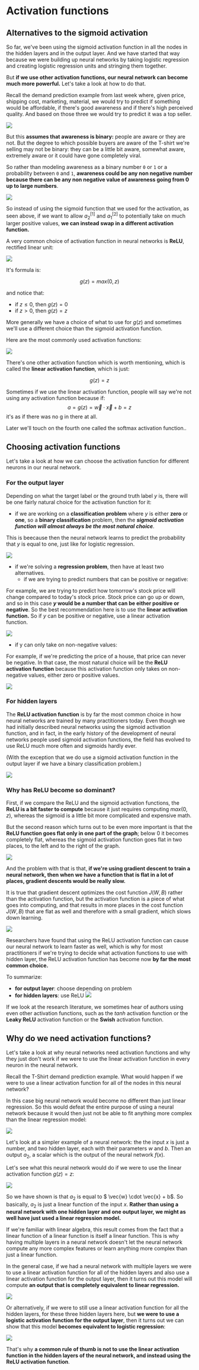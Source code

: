 # Activation functions

## Alternatives to the sigmoid activation

So far, we've been using the sigmoid activation function in all the nodes in the hidden layers and in the output layer. And we have started that way because we were building up neural networks by taking logistic regression and creating logistic regression units and stringing them together. 

But **if we use other activation functions, our neural network can become much more powerful.** Let's take a look at how to do that. 

Recall the demand prediction example from last week where, given price, shipping cost, marketing, material, we would try to predict if something would be affordable, if there's good awareness and if there's high perceived quality. And based on those three we would try to predict it was a top seller. 

![](2024-01-25-00-00-23.png)

But this **assumes that awareness is binary:** people are aware or they are not. But the degree to which possible buyers are aware of the T-shirt we're selling may not be binary: they can be a little bit aware, somewhat aware, extremely aware or it could have gone completely viral. 

So rather than modeling awareness as a binary number `0` or `1` or a probability between `0` and `1`, **awareness could be any non negative number because there can be any non negative value of awareness going from 0 up to large numbers**.

![](2024-01-25-00-04-39.png)

So instead of using the sigmoid function that we used for the activation, as seen above, if we want to allow $a_2^{[1]}$ and $a_1^{[2]}$ to potentially take on much larger positive values, **we can instead swap in a different activation function.** 

A very common choice of activation function in neural networks is **ReLU**, rectified linear unit:

![](2024-01-25-00-06-53.png)

It's formula is:

$$ g(z) = max(0, z) $$

and notice that:

- if $z \le 0$, then $g(z) = 0$
- if $z \gt 0$, then $g(z) = z$


More generally we have a choice of what to use for $g(z)$ and sometimes we'll use a different choice than the sigmoid activation function. 

Here are the most commonly used activation functions:

![](2024-01-25-00-09-49.png)

There's one other activation function which is worth mentioning, which is called the **linear activation function**, which is just: 

$$g(z) = z$$ 

Sometimes if we use the linear activation function, people will say we're not using any activation function because if:
$$ a = g(z) = \vec{w} \cdot \vec{x} + b = z$$
it's as if there was no g in there at all. 

Later  we'll touch on the fourth one called the softmax activation function.. 

## Choosing activation functions

Let's take a look at how we can choose the activation function for different neurons in our neural network. 

### For the output layer

Depending on what the target label or the ground truth label $y$ is, there will be one fairly natural choice for the activation function for it:

- if we are working on a **classification problem** where $y$ is either **zero** or **one**, so a **binary classification** problem, then the _**sigmoid activation function will almost always be the most natural choice**_.

This is beecause then the neural network learns to predict the probability that $y$ is equal to one, just like for logistic regression.

![](2024-01-25-00-19-31.png)

- if we're solving a **regression problem**, then have at least two alternatives. 
  - if we are trying to predict numbers that can be positive or negative:

For example, we are trying to predict how tomorrow's stock price will change compared to today's stock price. Stock price can go up or down, and so in this case **$y$ would be a number that can be either positive or negative**. So the best recommendation here is to use the **linear activation function.** So if $y$ can be positive or negative, use a linear activation function. 

![](2024-01-25-00-21-42.png)


  - if y can only take on non-negative values:
  
For example, if we're predicting the price of a house, that price can never be negative. In that case, the most natural choice will be the **ReLU activation function** because this activation function only takes on non-negative values, either zero or positive values.

![](2024-01-25-00-25-34.png)

### For hidden layers

The **ReLU activation function** is by far the most common choice in how neural networks are trained by many practitioners today. Even though we had initially described neural networks using the sigmoid activation function, and in fact, in the early history of the development of neural networks people used sigmoid activation functions, the field has evolved to use ReLU much more often and sigmoids hardly ever. 

(With the exception that we do use a sigmoid activation function in the output layer if we have a binary classification problem.)

![](2024-01-25-00-27-22.png)

### Why has ReLU become so dominant?

First, if we compare the ReLU and the sigmoid activation functions, the **ReLU is a bit faster to compute** because it just requires computing $max(0, z)$, whereas the sigmoid is a little bit more complicated and expensive math.

But the second reason which turns out to be even more important is that the **ReLU function goes flat only in one part of the graph**; below $0$ it becomes completely flat, whereas the sigmoid activation function goes flat in two places, to the left and to the right of the graph.

![](2024-01-25-00-30-34.png)

And the problem with that is that, **if we're using gradient descent to train a neural network, then when we have a function that is flat in a lot of places, gradient descents would be really slow.**

It is true that gradient descent optimizes the cost function $J(W,B)$ rather than the activation function, but the activation function is a piece of what goes into computing, and that results in more places in the cost function $J(W,B)$ that are flat as well and therefore with a small gradient, which slows down learning.

![](2024-01-25-00-33-01.png)

Researchers have found that using the ReLU activation function can cause our neural network to learn faster as well, which is why for most practitioners if we're trying to decide what activation functions to use with hidden layer, the ReLU activation function has become now **by far the most common choice.** 

To summarize:

- **for output layer**: choose depending on problem
- **for hidden layers**: use ReLU
![](2024-01-25-00-34-32.png)

If we look at the research literature, we sometimes hear of authors using even other activation functions, such as the $tanh$ activation function or the **Leaky ReLU** activation function or the **Swish** activation function.

## Why do we need activation functions? 

Let's take a look at why neural networks need activation functions and why they just don't work if we were to use the linear activation function in every neuron in the neural network.

Recall the T-Shirt demand prediction example. What would happen if we were to use a linear activation function for all of the nodes in this neural network? 

In this case big neural network would become no different than just linear regression. So this would defeat the entire purpose of using a neural network because it would then just not be able to fit anything more complex than the linear regression model:

![](2024-01-25-00-41-17.png)

Let's look at a simpler example of a neural network: the the input $x$ is just a number, and two hidden layer, each with their parameters $w$ and $b$. Then an output $a_2$, a scalar which is the output of the neural network $f(x)$. 

Let's see what this neural network would do if we were to use the linear activation function $g(z) = z$:

![](2024-01-25-00-48-53.png)

So we have shown is that $a_2$ is equal to $ \vec{w} \cdot \vec{x} + b$. So basically, $a_2$ is just a linear function of the input $x$. **Rather than using a neural network with one hidden layer and one output layer, we might as well have just used a linear regression model.**

If we're familiar with linear algebra, this result comes from the fact that a linear function of a linear function is itself a linear function. This is why having multiple layers in a neural network doesn't let the neural network compute any more complex features or learn anything more complex than just a linear function. 

In the general case, if we had a neural network with multiple layers we were to use a linear activation function for all of the hidden layers and also use a linear activation function for the output layer, then it turns out this model will compute **an output that is completely equivalent to linear regression.**

![](2024-01-25-00-51-48.png)

Or alternatively, if we were to still use a linear activation function for all the hidden layers, for these three hidden layers here, but **we were to use a logistic activation function for the output layer**, then it turns out we can show that this model **becomes equivalent to logistic regression**:

![](2024-01-25-00-52-36.png)

That's why **a common rule of thumb is not to use the linear activation function in the hidden layers of the neural network, and instead using the ReLU activation function**.